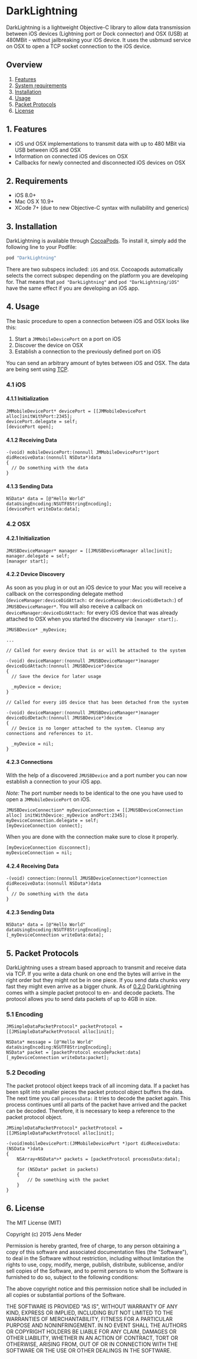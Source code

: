 # DarkLightning

DarkLightning is a lightweight Objective-C library to allow data transmission between iOS devices (Lightning port or Dock connector) and OSX (USB) at 480MBit - without jailbreaking your iOS device. It uses the usbmuxd service on OSX to open a TCP socket connection to the iOS device. 

## Overview

1. [Features](README.md#1-features)
2. [System requirements](README.md#2-requirements)
3. [Installation](README.md#3-installation)
4. [Usage](README.md#4-usage)
5. [Packet Protocols](README.md#5-packet-protocols)
6. [License](README.md#6-license)

## 1. Features

* iOS und OSX implementations to transmit data with up to 480 MBit via USB between iOS and OSX
* Information on connected iOS devices on OSX
* Callbacks for newly connected and disconnected iOS devices on OSX

## 2. Requirements

* iOS 8.0+
* Mac OS X 10.9+
* XCode 7+ (due to new Objective-C syntax with nullability and generics)

## 3. Installation

DarkLightning is available through [CocoaPods](http://cocoapods.org). To install
it, simply add the following line to your Podfile:

```ruby
pod "DarkLightning"
```
There are two subspecs included: `iOS` and `OSX`. Cocoapods automatically selects the correct subspec depending on the platform you are developing for. That means that `pod "DarkLightning"` and `pod "DarkLightning/iOS"` have the same effect if you are developing an iOS app.

## 4. Usage

The basic procedure to open a connection between iOS and OSX looks like this:

1. Start a `JMMobileDevicePort` on a port on iOS
2. Discover the device on OSX
3. Establish a connection to the previously defined port on iOS

You can send an arbitrary amount of bytes between iOS and OSX. The data are being sent using [TCP](https://en.wikipedia.org/wiki/Transmission_Control_Protocol).

### 4.1 iOS

#### 4.1.1 Initialization

```objc
JMMobileDevicePort* devicePort = [[JMMobileDevicePort alloc]initWithPort:2345];
devicePort.delegate = self;
[devicePort open];

```
#### 4.1.2 Receiving Data

```objc
-(void) mobileDevicePort:(nonnull JMMobileDevicePort*)port didReceiveData:(nonnull NSData*)data
{
  // Do something with the data
}
```

#### 4.1.3 Sending Data

```objc
NSData* data = [@"Hello World" dataUsingEncoding:NSUTF8StringEncoding];
[devicePort writeData:data];
```

### 4.2 OSX

#### 4.2.1 Initialization

```objc
JMUSBDeviceManager* manager = [[JMUSBDeviceManager alloc]init];
manager.delegate = self;
[manager start];
```

#### 4.2.2 Device Discovery

As soon as you plug in or out an iOS device to your Mac you will receive a callback on the corresponding delegate method (`deviceManager:deviceDidAttach:` or `deviceManager:deviceDidDetach:`) of `JMUSBDeviceManager*`. You will also receive a callback on `deviceManager:deviceDidAttach:` for every iOS device that was already attached to OSX when you started the discovery via `[manager start];`.

```objc
JMUSBDevice* _myDevice;

...

// Called for every device that is or will be attached to the system

-(void) deviceManager:(nonnull JMUSBDeviceManager*)manager deviceDidAttach:(nonnull JMUSBDevice*)device
{
  // Save the device for later usage
  
  _myDevice = device;
}

// Called for every iOS device that has been detached from the system

-(void) deviceManager:(nonnull JMUSBDeviceManager*)manager deviceDidDetach:(nonnull JMUSBDevice*)device
{
  // Device is no longer attached to the system. Cleanup any connections and references to it.
  
  _myDevice = nil;
}
```
#### 4.2.3 Connections

With the help of a discovered `JMUSBDevice` and a port number you can now establish a connection to your iOS app.

_Note:_ The port number needs to be identical to the one you have used to open a `JMMobileDevicePort` on iOS.

```objc
JMUSBDeviceConnection* myDeviceConnection = [[JMUSBDeviceConnection alloc] initWithDevice:_myDevice andPort:2345];
myDeviceConnection.delegate = self;
[myDeviceConnection connect];
```
When you are done with the connection make sure to close it properly.

```objc
[myDeviceConnection disconnect];
myDeviceConnection = nil;
```

#### 4.2.4 Receiving Data

```objc
-(void) connection:(nonnull JMUSBDeviceConnection*)connection didReceiveData:(nonnull NSData*)data
{
  // Do something with the data
}
```

#### 4.2.3 Sending Data

```objc
NSData* data = [@"Hello World" dataUsingEncoding:NSUTF8StringEncoding];
[_myDeviceConnection writeData:data];
```
## 5. Packet Protocols

DarkLightning uses a stream based approach to transmit and receive data via TCP. If you write a data chunk on one end the bytes will arrive in the right order but they might not be in one piece. If you send data chunks very fast they might even arrive as a bigger chunk. 
As of [0.2.0]() DarkLightning comes with a simple packet protocol to en- and decode packets. The protocol allows you to send data packets of up to 4GB in size. 

### 5.1 Encoding

```objc
JMSimpleDataPacketProtocol* packetProtocol = [[JMSimpleDataPacketProtocol alloc]init];
```

```objc
NSData* message = [@"Hello World" dataUsingEncoding:NSUTF8StringEncoding];
NSData* packet = [packetProtocol encodePacket:data]
[_myDeviceConnection writeData:packet];
```

### 5.2 Decoding

The packet protocol object keeps track of all incoming data. If a packet has been split into smaller pieces the packet protocol object buffers the data. The next time you call `processData:` it tries to decode the packet again. This process continues until all parts of the packet have arrived and the packet can be decoded. Therefore, it is necessary to keep a reference to the packet protocol object.

```objc
JMSimpleDataPacketProtocol* packetProtocol = [[JMSimpleDataPacketProtocol alloc]init];
```

```objc
-(void)mobileDevicePort:(JMMobileDevicePort *)port didReceiveData:(NSData *)data
{
	NSArray<NSData*>* packets = [packetProtocol processData:data];
	
	for (NSData* packet in packets)
	{
		// Do something with the packet
	}
}
```

## 6. License

The MIT License (MIT)

Copyright (c) 2015 Jens Meder

Permission is hereby granted, free of charge, to any person obtaining a copy
of this software and associated documentation files (the "Software"), to deal
in the Software without restriction, including without limitation the rights
to use, copy, modify, merge, publish, distribute, sublicense, and/or sell
copies of the Software, and to permit persons to whom the Software is
furnished to do so, subject to the following conditions:

The above copyright notice and this permission notice shall be included in all
copies or substantial portions of the Software.

THE SOFTWARE IS PROVIDED "AS IS", WITHOUT WARRANTY OF ANY KIND, EXPRESS OR
IMPLIED, INCLUDING BUT NOT LIMITED TO THE WARRANTIES OF MERCHANTABILITY,
FITNESS FOR A PARTICULAR PURPOSE AND NONINFRINGEMENT. IN NO EVENT SHALL THE
AUTHORS OR COPYRIGHT HOLDERS BE LIABLE FOR ANY CLAIM, DAMAGES OR OTHER
LIABILITY, WHETHER IN AN ACTION OF CONTRACT, TORT OR OTHERWISE, ARISING FROM,
OUT OF OR IN CONNECTION WITH THE SOFTWARE OR THE USE OR OTHER DEALINGS IN THE
SOFTWARE.
